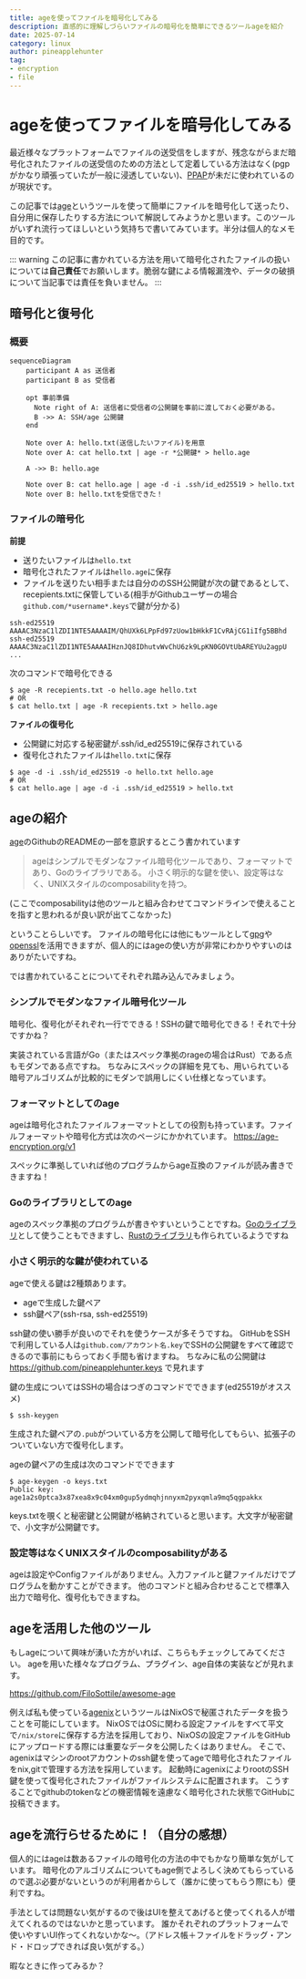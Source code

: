 ```yaml
---
title: ageを使ってファイルを暗号化してみる
description: 直感的に理解しづらいファイルの暗号化を簡単にできるツールageを紹介
date: 2025-07-14
category: linux
author: pineapplehunter
tag:
- encryption
- file
---
```


# ageを使ってファイルを暗号化してみる

最近様々なプラットフォームでファイルの送受信をしますが、残念ながらまだ暗号化されたファイルの送受信のための方法として定着している方法はなく(pgpがかなり頑張っていたが一般に浸透していない)、[PPAP]が未だに使われているのが現状です。

この記事では[age]というツールを使って簡単にファイルを暗号化して送ったり、自分用に保存したりする方法について解説してみようかと思います。このツールがいずれ流行ってほしいという気持ちで書いてみています。半分は個人的なメモ目的です。

::: warning
この記事に書かれている方法を用いて暗号化されたファイルの扱いについては**自己責任**でお願いします。脆弱な鍵による情報漏洩や、データの破損について当記事では責任を負いません。
:::

## 暗号化と復号化
### 概要

```mermaid
sequenceDiagram
    participant A as 送信者
    participant B as 受信者

    opt 事前準備
      Note right of A: 送信者に受信者の公開鍵を事前に渡しておく必要がある。
      B ->> A: SSH/age 公開鍵
    end

    Note over A: hello.txt(送信したいファイル)を用意
    Note over A: cat hello.txt | age -r *公開鍵* > hello.age

    A ->> B: hello.age

    Note over B: cat hello.age | age -d -i .ssh/id_ed25519 > hello.txt
    Note over B: hello.txtを受信できた！
```

### ファイルの暗号化
**前提**

- 送りたいファイルは`hello.txt`
- 暗号化されたファイルは`hello.age`に保存
- ファイルを送りたい相手または自分ののSSH公開鍵が次の鍵であるとして、recepients.txtに保管している(相手がGithubユーザーの場合`github.com/*username*.keys`で鍵が分かる)

```
ssh-ed25519 AAAAC3NzaC1lZDI1NTE5AAAAIM/QhUXk6LPpFd97zUow1bHkkF1CvRAjCG1iIfg5BBhd
ssh-ed25519 AAAAC3NzaC1lZDI1NTE5AAAAIHznJQ8IDhutvWvChU6zk9LpKN0GOVtUbAREYUu2agpU
...
```

次のコマンドで暗号化できる

```shell
$ age -R recepients.txt -o hello.age hello.txt
# OR
$ cat hello.txt | age -R recepients.txt > hello.age
```

**ファイルの復号化**

- 公開鍵に対応する秘密鍵が.ssh/id_ed25519に保存されている
- 復号化されたファイルは`hello.txt`に保存

```shell
$ age -d -i .ssh/id_ed25519 -o hello.txt hello.age
# OR
$ cat hello.age | age -d -i .ssh/id_ed25519 > hello.txt
```

## ageの紹介

[age]のGithubのREADMEの一部を意訳するとこう書かれています

> ageはシンプルでモダンなファイル暗号化ツールであり、フォーマットであり、Goのライブラリである。
> 小さく明示的な鍵を使い、設定等はなく、UNIXスタイルのcomposabilityを持つ。

(ここでcomposabilityは他のツールと組み合わせてコマンドラインで使えることを指すと思われるが良い訳が出てこなかった)

ということらしいです。
ファイルの暗号化には他にもツールとして[gpg]や[openssl]を活用できますが、個人的にはageの使い方が非常にわかりやすいのはありがたいですね。

では書かれていることについてそれぞれ踏み込んでみましょう。

### シンプルでモダンなファイル暗号化ツール
暗号化、復号化がそれぞれ一行でできる！SSHの鍵で暗号化できる！それで十分ですかね？

実装されている言語がGo（またはスペック準拠のrageの場合はRust）である点もモダンである点ですね。
ちなみにスペックの詳細を見ても、用いられている暗号アルゴリズムが比較的にモダンで誤用しにくい仕様となっています。

### フォーマットとしてのage
ageは暗号化されたファイルフォーマットとしての役割も持っています。ファイルフォーマットや暗号化方式は次のページにかかれています。
https://age-encryption.org/v1

スペックに準拠していれば他のプログラムからage互換のファイルが読み書きできますね！

### Goのライブラリとしてのage
ageのスペック準拠のプログラムが書きやすいということですね。[Goのライブラリ](https://pkg.go.dev/filippo.io/age)として使うこともできますし、[Rustのライブラリ](https://crates.io/crates/age)も作られているようですね

### 小さく明示的な鍵が使われている
ageで使える鍵は2種類あります。

- ageで生成した鍵ペア
- ssh鍵ペア(ssh-rsa, ssh-ed25519)

ssh鍵の使い勝手が良いのでそれを使うケースが多そうですね。
GitHubをSSHで利用している人は`github.com/アカウント名.key`でSSHの公開鍵をすべて確認できるので事前にもらっておく手間も省けますね。
ちなみに私の公開鍵は https://github.com/pineapplehunter.keys で見れます

鍵の生成についてはSSHの場合はつぎのコマンドでできます(ed25519がオススメ)

```shell
$ ssh-keygen
```
生成された鍵ペアの`.pub`がついている方を公開して暗号化してもらい、拡張子のついていない方で復号化します。

ageの鍵ペアの生成は次のコマンドでできます

```shell
$ age-keygen -o keys.txt
Public key: age1a2s0ptca3x87xea8x9c04xm0gup5ydmqhjnnyxm2pyxqmla9mq5qgpakkx
```

keys.txtを覗くと秘密鍵と公開鍵が格納されていると思います。大文字が秘密鍵で、小文字が公開鍵です。

### 設定等はなくUNIXスタイルのcomposabilityがある

ageは設定やConfigファイルがありません。入力ファイルと鍵ファイルだけでプログラムを動かすことができます。
他のコマンドと組み合わせることで標準入出力で暗号化、復号化もできますね。

## ageを活用した他のツール

もしageについて興味が湧いた方がいれば、こちらもチェックしてみてください。
ageを用いた様々なプログラム、プラグイン、age自体の実装などが見れます。

https://github.com/FiloSottile/awesome-age

例えば私も使っている[agenix]というツールはNixOSで秘匿されたデータを扱うことを可能にしています。
NixOSではOSに関わる設定ファイルをすべて平文で`/nix/store`に保存する方法を採用しており、NixOSの設定ファイルをGitHubにアップロードする際には重要なデータを公開したくはありません。
そこで、agenixはマシンのrootアカウントのssh鍵を使ってageで暗号化されたファイルをnix,gitで管理する方法を採用しています。
起動時にagenixによりrootのSSH鍵を使って復号化されたファイルがファイルシステムに配置されます。
こうすることでgithubのtokenなどの機密情報を遠慮なく暗号化された状態でGitHubに投稿できます。

## ageを流行らせるために！（自分の感想）
個人的にはageは数あるファイルの暗号化の方法の中でもかなり簡単な気がしています。
暗号化のアルゴリズムについてもage側でよろしく決めてもらっているので選ぶ必要がないというのが利用者からして（誰かに使ってもらう際にも）便利ですね。

手法としては問題ない気がするので後はUIを整えてあげると使ってくれる人が増えてくれるのではないかと思っています。
誰かそれぞれのプラットフォームで使いやすいUI作ってくれないかな〜。（アドレス帳＋ファイルをドラッグ・アンド・ドロップできれば良い気がする。）

暇なときに作ってみるか？

[age]: https://github.com/FiloSottile/age
[spec]: https://age-encryption.org/v1
[gpg]: https://gnupg.org/
[openssl]: https://www.openssl.org/
[PPAP]: https://ja.wikipedia.org/wiki/PPAP_(%E3%82%BB%E3%82%AD%E3%83%A5%E3%83%AA%E3%83%86%E3%82%A3)
[agenix]: https://github.com/ryantm/agenix